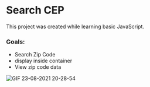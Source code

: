 <h1>Search CEP</h1>

<p>This project was created while learning basic JavaScript.</p>

### Goals:

+ Search Zip Code
+ display inside container
+ View zip code data

![GIF 23-08-2021 20-28-54](https://user-images.githubusercontent.com/82386860/130533816-dad08e71-1e4f-412c-86c7-f03b12dd4215.gif)
